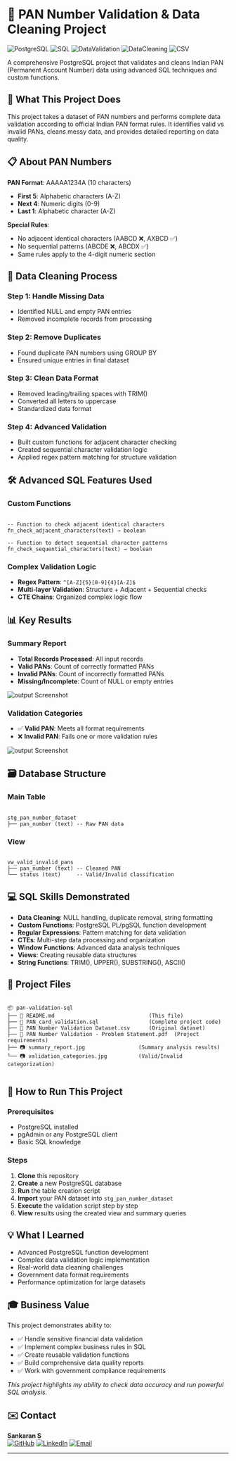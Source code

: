 # 🔐 PAN Number Validation & Data Cleaning Project

![PostgreSQL](https://img.shields.io/badge/PostgreSQL-336791?style=for-the-badge&logo=postgresql&logoColor=white)
![SQL](https://img.shields.io/badge/SQL-4479A1?style=for-the-badge&logo=postgresql&logoColor=white)
![DataValidation](https://img.shields.io/badge/Data--Validation-FF6B35?style=for-the-badge&logo=shield&logoColor=white)
![DataCleaning](https://img.shields.io/badge/Data--Cleaning-4CAF50?style=for-the-badge&logo=simpleanalytics&logoColor=white)
![CSV](https://img.shields.io/badge/CSV-FFDD00?style=for-the-badge&logo=files&logoColor=black)

A comprehensive PostgreSQL project that validates and cleans Indian PAN (Permanent Account Number) data using advanced SQL techniques and custom functions.

## 🎯 What This Project Does

This project takes a dataset of PAN numbers and performs complete data validation according to official Indian PAN format rules. It identifies valid vs invalid PANs, cleans messy data, and provides detailed reporting on data quality.

## 📋 About PAN Numbers

**PAN Format**: AAAAA1234A (10 characters)
- **First 5**: Alphabetic characters (A-Z)
- **Next 4**: Numeric digits (0-9) 
- **Last 1**: Alphabetic character (A-Z)

**Special Rules**:
- No adjacent identical characters (AABCD ❌, AXBCD ✅)
- No sequential patterns (ABCDE ❌, ABCDX ✅)
- Same rules apply to the 4-digit numeric section

## 🧹 Data Cleaning Process

### Step 1: Handle Missing Data
- Identified NULL and empty PAN entries
- Removed incomplete records from processing

### Step 2: Remove Duplicates
- Found duplicate PAN numbers using GROUP BY
- Ensured unique entries in final dataset

### Step 3: Clean Data Format
- Removed leading/trailing spaces with TRIM()
- Converted all letters to uppercase
- Standardized data format

### Step 4: Advanced Validation
- Built custom functions for adjacent character checking
- Created sequential character validation logic
- Applied regex pattern matching for structure validation

## 🛠️ Advanced SQL Features Used

### Custom Functions
```

-- Function to check adjacent identical characters
fn_check_adjacent_characters(text) → boolean

-- Function to detect sequential character patterns
fn_check_sequential_characters(text) → boolean

```

### Complex Validation Logic
- **Regex Pattern**: `^[A-Z]{5}[0-9]{4}[A-Z]$`
- **Multi-layer Validation**: Structure + Adjacent + Sequential checks
- **CTE Chains**: Organized complex logic flow

## 📊 Key Results

### Summary Report
- **Total Records Processed**: All input records
- **Valid PANs**: Count of correctly formatted PANs
- **Invalid PANs**: Count of incorrectly formatted PANs  
- **Missing/Incomplete**: Count of NULL or empty entries

![output Screenshot](summary_report.jpg)

### Validation Categories
- ✅ **Valid PAN**: Meets all format requirements
- ❌ **Invalid PAN**: Fails one or more validation rules

![output Screenshot](validation_catagories.jpg)

## 🗃️ Database Structure

### Main Table
```

stg_pan_number_dataset
├── pan_number (text) -- Raw PAN data

```

### View
```

vw_valid_invalid_pans
├── pan_number (text) -- Cleaned PAN
└── status (text)     -- Valid/Invalid classification

```

## 💻 SQL Skills Demonstrated

- **Data Cleaning**: NULL handling, duplicate removal, string formatting
- **Custom Functions**: PostgreSQL PL/pgSQL function development
- **Regular Expressions**: Pattern matching for data validation
- **CTEs**: Multi-step data processing and organization
- **Window Functions**: Advanced data analysis techniques
- **Views**: Creating reusable data structures
- **String Functions**: TRIM(), UPPER(), SUBSTRING(), ASCII()

## 📁 Project Files

```

📦 pan-validation-sql
├── 📄 README.md                              (This file)
├── 📄 PAN_card_validation.sql                (Complete project code)
├── 📄 PAN Number Validation Dataset.csv      (Original dataset)
├── 📄 PAN Number Validation - Problem Statement.pdf  (Project requirements)
├── 📷 summary_report.jpg                 (Summary analysis results)
└── 📷 validation_categories.jpg          (Valid/Invalid categorization)


```

## 🚀 How to Run This Project

### Prerequisites
- PostgreSQL installed
- pgAdmin or any PostgreSQL client
- Basic SQL knowledge

### Steps
1. **Clone** this repository
2. **Create** a new PostgreSQL database
3. **Run** the table creation script
4. **Import** your PAN dataset into `stg_pan_number_dataset`
5. **Execute** the validation script step by step
6. **View** results using the created view and summary queries

## 💡 What I Learned

- Advanced PostgreSQL function development
- Complex data validation logic implementation
- Real-world data cleaning challenges
- Government data format requirements
- Performance optimization for large datasets

## 🎓 Business Value

This project demonstrates ability to:
- ✅ Handle sensitive financial data validation
- ✅ Implement complex business rules in SQL
- ✅ Create reusable validation functions
- ✅ Build comprehensive data quality reports
- ✅ Work with government compliance requirements

*This project highlights my ability to check data accuracy and run powerful SQL analysis.*

## ✉️ Contact

**Sankaran S**  
[![GitHub](https://img.shields.io/badge/GitHub-181717?style=for-the-badge&logo=github&logoColor=white)](https://github.com/sankaran-s2001) [![LinkedIn](https://img.shields.io/badge/LinkedIn-0077B5?style=for-the-badge&logo=linkedin&logoColor=white)](https://www.linkedin.com/in/sankaran-s21/) [![Email](https://img.shields.io/badge/Email-D14836?style=for-the-badge&logo=gmail&logoColor=white)](mailto:sankaran121101@gmail.com)

---
